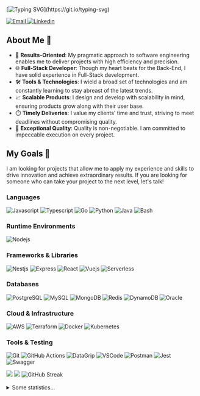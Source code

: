 [![Typing SVG](https://readme-typing-svg.demolab.com?font=Fira+Code&pause=1000&color=F72585&random=false&width=550&lines=Hi+%F0%9F%A4%99%2C+I'm+Roberto+Mir%C3%B3n+a+Software+Engineer!)](https://git.io/typing-svg)

<a href="mailto:ing.betonajera@gmail.com">
  <img alt="Email" src="https://img.shields.io/badge/Email-F20089?style=flat&logo=gmail&logoColor=white&labelColor=%23F20089&color=%23F20089">
</a>
<a href="https://www.linkedin.com/in/roberto-miron-najera-287a06207">
  <img alt="Linkedin" src="https://img.shields.io/badge/Linkedin-F20089?style=flat&logo=linkedin&logoColor=white&labelColor=%23F20089&color=%23F20089">
</a>

## About Me 🚀

- 🧠 **Results-Oriented**: My pragmatic approach to software engineering enables me to deliver projects with high efficiency and precision.
- 🌐 **Full-Stack Developer**: Though my heart beats for the Back-End, I have solid experience in Full-Stack development.
- 🛠️ **Tools & Technologies**: I wield a broad set of technologies and am constantly learning to stay abreast of the latest trends.
- 📈 **Scalable Products**: I design and develop with scalability in mind, ensuring products grow along with their user base.
- ⏱️ **Timely Deliveries**: I value my clients' time and trust, striving to meet deadlines without compromising quality.
- 🌟 **Exceptional Quality**: Quality is non-negotiable. I am committed to impeccable execution on every project.

## My Goals 🎯

I am looking for projects that allow me to apply my experience and skills to drive innovation and achieve extraordinary results. If you are looking for someone who can take your project to the next level, let's talk!

### Languages
![Javascript](https://img.shields.io/badge/Javascript-%23F20089?style=flat&logo=javascript&logoColor=white)
![Typescript](https://img.shields.io/badge/Typescript-%23F20089?style=flat&logo=typescript&logoColor=white)
![Go](https://img.shields.io/badge/Go-%23F20089?style=flat&logo=go&logoColor=white)
![Python](https://img.shields.io/badge/Python-%23F20089?style=flat&logo=python&logoColor=white)
![Java](https://img.shields.io/badge/Java-%23F20089?style=flat&logo=openjdk&logoColor=white)
![Bash](https://img.shields.io/badge/Bash-%23F20089?style=flat&logo=gnubash&logoColor=white)

### Runtime Environments
![Nodejs](https://img.shields.io/badge/NodeJS-%23F20089?style=flat&logo=nodedotjs&logoColor=white)

### Frameworks & Libraries
![Nestjs](https://img.shields.io/badge/NestJS-%23F20089?style=flat&logo=nestjs)
![Express](https://img.shields.io/badge/Express-%23F20089?style=flat&logo=express&logoColor=white)
![React](https://img.shields.io/badge/React-%23F20089?style=flat&logo=react&logoColor=white)
![Vuejs](https://img.shields.io/badge/VueJS-%23F20089?style=flat&logo=vuedotjs&logoColor=white)
![Serverless](https://img.shields.io/badge/Serverless-%23F20089?style=flat&logo=serverless&logoColor=white)

### Databases
![PostgreSQL](https://img.shields.io/badge/PostgreSQL-%23F20089?style=flat&logo=postgresql&logoColor=white)
![MySQL](https://img.shields.io/badge/MySQL-%23F20089?style=flat&logo=mysql&logoColor=white)
![MongoDB](https://img.shields.io/badge/MongoDB-%23F20089?style=flat&logo=mongodb&logoColor=white)
![Redis](https://img.shields.io/badge/Redis-%23F20089?style=flat&logo=redis&logoColor=white)
![DynamoDB](https://img.shields.io/badge/DynamoDB-%23F20089?style=flat&logo=amazondynamodb&logoColor=white)
![Oracle](https://img.shields.io/badge/Oracle-%23F20089?style=flat&logo=oracle&logoColor=white)

### Cloud & Infrastructure
![AWS](https://img.shields.io/badge/AWS-%23F20089?style=flat&logo=amazonaws&logoColor=white)
![Terraform](https://img.shields.io/badge/Terraform-%23F20089?style=flat&logo=terraform&logoColor=white)
![Docker](https://img.shields.io/badge/Docker-%23F20089?style=flat&logo=docker&logoColor=white)
![Kubernetes](https://img.shields.io/badge/Kubernetes-%23F20089?style=flat&logo=kubernetes&logoColor=white)

### Tools & Testing
![Git](https://img.shields.io/badge/Git-%23F20089?style=flat&logo=git&logoColor=white)
![GitHub Actions](https://img.shields.io/badge/GitHub_Actions-%23F20089?style=flat&logo=githubactions&logoColor=white)
![DataGrip](https://img.shields.io/badge/DataGrip-%23F20089?style=flat&logo=datagrip&logoColor=white)
![VSCode](https://img.shields.io/badge/VSCode-%23F20089?style=flat&logo=visualstudiocode&logoColor=white)
![Postman](https://img.shields.io/badge/Postman-%23F20089?style=flat&logo=postman&logoColor=white)
![Jest](https://img.shields.io/badge/Jest-%23F20089?style=flat&logo=jest&logoColor=white)
![Swagger](https://img.shields.io/badge/Swagger-%23F20089?style=flat&logo=swagger&logoColor=white)

<img src="https://github-readme-stats.vercel.app/api/top-langs?username=betonajera9&show_icons=true&theme=radical&layout=donut" />

<img src="https://github-readme-stats.vercel.app/api?username=betonajera9&show_icons=true&rank_icon=github&theme=radical" />

<img src="https://streak-stats.demolab.com?user=betonajera9&theme=radical&date_format=j%20M%5B%20Y%5D&mode=weekly&exclude_days=Sun%2CSat" alt="GitHub Streak" />
<br/>
<br/>

<details>
<summary>Some statistics...</summary>
<br>
<!--START_SECTION:waka-->
![Code Time](http://img.shields.io/badge/Code%20Time-2%2C299%20hrs%2047%20mins-blue)

![Lines of code](https://img.shields.io/badge/From%20Hello%20World%20I%27ve%20Written-1.5%20million%20lines%20of%20code-blue)

**🐱 My GitHub Data** 

> 📦 135.1 kB Used in GitHub's Storage 
 > 
> 🏆 269 Contributions in the Year 2025
 > 
> 💼 Opted to Hire
 > 
> 📜 32 Public Repositories 
 > 
> 🔑 1 Private Repositories 
 > 
**I'm an Early 🐤** 

```text
🌞 Morning                275 commits         ████░░░░░░░░░░░░░░░░░░░░░   14.84 % 
🌆 Daytime                732 commits         ██████████░░░░░░░░░░░░░░░   39.50 % 
🌃 Evening                584 commits         ████████░░░░░░░░░░░░░░░░░   31.52 % 
🌙 Night                  262 commits         ████░░░░░░░░░░░░░░░░░░░░░   14.14 % 
```
📅 **I'm Most Productive on Thursday** 

```text
Monday                   262 commits         ████░░░░░░░░░░░░░░░░░░░░░   14.14 % 
Tuesday                  279 commits         ████░░░░░░░░░░░░░░░░░░░░░   15.06 % 
Wednesday                228 commits         ███░░░░░░░░░░░░░░░░░░░░░░   12.30 % 
Thursday                 310 commits         ████░░░░░░░░░░░░░░░░░░░░░   16.73 % 
Friday                   294 commits         ████░░░░░░░░░░░░░░░░░░░░░   15.87 % 
Saturday                 251 commits         ███░░░░░░░░░░░░░░░░░░░░░░   13.55 % 
Sunday                   229 commits         ███░░░░░░░░░░░░░░░░░░░░░░   12.36 % 
```


📊 **This Week I Spent My Time On** 

```text
🕑︎ Time Zone: America/Mexico_City

💬 Programming Languages: 
Terraform                15 hrs 38 mins      █████████████████████░░░░   85.68 % 
YAML                     1 hr 27 mins        ██░░░░░░░░░░░░░░░░░░░░░░░   08.03 % 
TypeScript               31 mins             █░░░░░░░░░░░░░░░░░░░░░░░░   02.88 % 
Markdown                 11 mins             ░░░░░░░░░░░░░░░░░░░░░░░░░   01.03 % 
HCL                      8 mins              ░░░░░░░░░░░░░░░░░░░░░░░░░   00.76 % 

🔥 Editors: 
VS Code                  18 hrs 9 mins       █████████████████████████   99.41 % 
DataGrip                 6 mins              ░░░░░░░░░░░░░░░░░░░░░░░░░   00.59 % 

🐱‍💻 Projects: 
terraform-fargate-mongodb15 hrs 15 mins      █████████████████████░░░░   83.59 % 
pay-in-gateway-terraform 1 hr 5 mins         ██░░░░░░░░░░░░░░░░░░░░░░░   06.01 % 
retorna-payment-orders-do53 mins             █░░░░░░░░░░░░░░░░░░░░░░░░   04.92 % 
pay-in-gateway-providers-25 mins             █░░░░░░░░░░░░░░░░░░░░░░░░   02.31 % 
pay-out-gateway-providers22 mins             █░░░░░░░░░░░░░░░░░░░░░░░░   02.04 % 

💻 Operating System: 
Mac                      18 hrs 15 mins      █████████████████████████   100.00 % 
```

**I Mostly Code in TypeScript** 

```text
TypeScript               9 repos             ███████░░░░░░░░░░░░░░░░░░   29.03 % 
Vue                      4 repos             ███░░░░░░░░░░░░░░░░░░░░░░   12.90 % 
Swift                    2 repos             ██░░░░░░░░░░░░░░░░░░░░░░░   06.45 % 
HCL                      1 repo              █░░░░░░░░░░░░░░░░░░░░░░░░   03.23 % 
Kotlin                   1 repo              █░░░░░░░░░░░░░░░░░░░░░░░░   03.23 % 
```



**Timeline**

![Lines of Code chart](https://raw.githubusercontent.com/BetoNajera9/BetoNajera9/master/assets/bar_graph.png)


 Last Updated on 04/10/2025 00:27:49 UTC
<!--END_SECTION:waka-->
</details>

